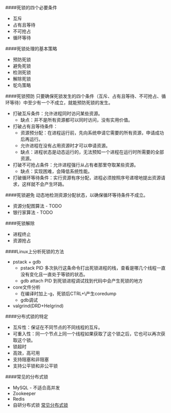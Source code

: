 ####死锁的四个必要条件
- 互斥
- 占有且等待
- 不可抢占
- 循环等待

####死锁处理的基本策略
- 预防死锁
- 避免死锁
- 检测死锁
- 解除死锁
- 鸵鸟策略

####死锁预防
只要确保死锁发生的四个条件（互斥、占有且等待、不可抢占、循环等待）中至少有一个不成立，就能预防死锁的发生。
- 打破互斥条件：允许进程同时访问某些资源。
  - 缺点：并不是所有资源都可以同时访问，没有实用价值。
- 打破占有且等待条件：
  - 资源预分配：在进程运行前，先向系统申请它需要的所有资源，申请成功后再运行。
  - 允许进程在没有占用资源时才可以申请资源。
  - 缺点：进程状态是动态运行的，无法预知一个进程在运行时所需要的全部资源。
- 打破不可抢占条件：允许进程强行从占有者那里夺取某些资源。
  - 缺点：实现困难，会降低系统性能。
- 打破循环等待条件：实行资源有序分配，进程必须按照序号递增地提出资源请求，这样就不会产生环路。

####死锁避免 
动态地检测资源分配状态，以确保循环等待条件不成立。
- 资源分配图算法 - TODO
- 银行家算法 - TODO

####死锁解除
- 进程终止
- 资源抢占

####Linux上分析死锁的方法
- pstack + gdb
  - pstack PID 多次执行这条命令打出死锁进程的栈，查看是哪几个线程一直没有变化且一直处于等锁的状态。
  - gdb attach PID 到死锁进程调试找到代码中会产生死锁的地方
- core文件分析
  - 在编译时加上-g，死锁后CTRL+\产生coredump
  - gdb调试
- valgrind(DRD+Helgrind)

####分布式锁的特定
- 互斥性：保证在不同节点的不同线程的互斥。
- 可重入性：同一个节点上同一个线程如果获取了这个锁之后，它也可以再次获取这个锁。
- 锁超时
- 高效，高可用
- 支持阻塞和非阻塞
- 支持公平锁和非公平锁

####常见的分布式锁
- MySQL - 不适合高并发
- Zookeeper
- Redis
- 自研分布式锁
[常见分布式锁](https://juejin.im/post/5bbb0d8df265da0abd3533a5)




